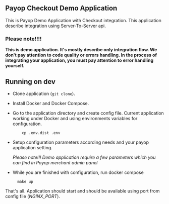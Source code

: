 Payop Checkout Demo Application
--

This is Payop Demo Application with Checkout integration.
This application describe integration using Server-To-Server api. 

### Please note!!!! 

**This is demo application. It's mostly describe only integration flow.
 We don't pay attention to code quality or errors handling.
 In the process of integrating your application, you must pay attention to error handling yourself.**


## Running on dev

* Clone application (`git clone`).
* Install Docker and Docker Compose.
* Go to the application directory and create config file.
 Current application working under Docker and using environments variables for configuration.
    ```shell script
        cp .env.dist .env
    ``` 
* Setup configuration parameters according needs and your payop application setting.
 
    *Please note!!! Demo application require a few parameters which you can find in Payop merchant admin panel*

* While you are finished with configuration, run docker compose
    ```shell script
      make up
    ```

That's all. Application should start and should be available using port from config file (*NGINX_PORT*). 

